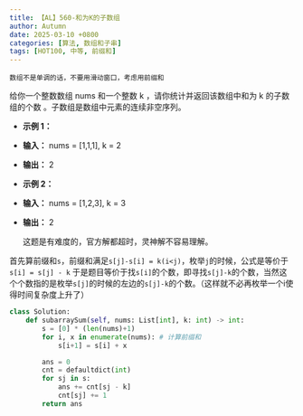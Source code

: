 ```yaml
---
title: 【AL】560-和为K的子数组
author: Autumn
date: 2025-03-10 +0800
categories: [算法, 数组和子串]
tags: [HOT100, 中等, 前缀和]
---
```


	数组不是单调的话，不要用滑动窗口，考虑用前缀和

给你一个整数数组 nums 和一个整数 k ，请你统计并返回该数组中和为 k 的子数组的个数 。子数组是数组中元素的连续非空序列。

- **示例 1：**
- **输入：** nums = [1,1,1], k = 2
- **输出：** 2

- **示例 2：**
- **输入：** nums = [1,2,3], k = 3
- **输出：** 2

	这题是有难度的，官方解都超时，灵神解不容易理解。

首先算前缀和`s`，前缀和满足`s[j]-s[i] = k(i<j)`，枚举`j`的时候，公式是等价于`s[i] = s[j] - k`
于是题目等价于找`s[i]`的个数，即寻找`s[j]-k`的个数，当然这个个数指的是枚举`s[j]`的时候的左边的`s[j]-k`的个数。（这样就不必再枚举一个i使得时间复杂度上升了）

```python
class Solution:
    def subarraySum(self, nums: List[int], k: int) -> int:
        s = [0] * (len(nums)+1)
        for i, x in enumerate(nums): # 计算前缀和
            s[i+1] = s[i] + x

        ans = 0
        cnt = defaultdict(int)
        for sj in s:
            ans += cnt[sj - k]
            cnt[sj] += 1
        return ans 
```
